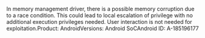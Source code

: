 In memory management driver, there is a possible memory corruption due to a race condition. This could lead to local escalation of privilege with no additional execution privileges needed. User interaction is not needed for exploitation.Product: AndroidVersions: Android SoCAndroid ID: A-185196177